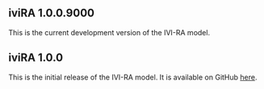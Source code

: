 ## iviRA 1.0.0.9000
This is the current development version of the IVI-RA model.

## iviRA 1.0.0
This is the initial release of the IVI-RA model. It is available on GitHub [here](https://github.com/InnovationValueInitiative/IVI-RA/releases/tag/v1.0).